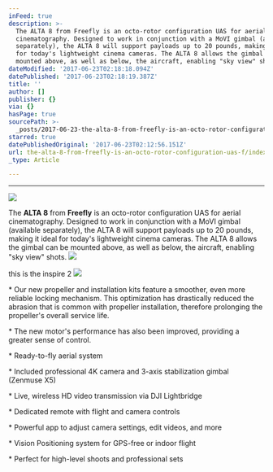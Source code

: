 ```yaml
---
inFeed: true
description: >-
  The ALTA 8 from Freefly is an octo-rotor configuration UAS for aerial
  cinematography. Designed to work in conjunction with a MoVI gimbal (available
  separately), the ALTA 8 will support payloads up to 20 pounds, making it ideal
  for today's lightweight cinema cameras. The ALTA 8 allows the gimbal can be
  mounted above, as well as below, the aircraft, enabling "sky view" shots.
dateModified: '2017-06-23T02:18:18.094Z'
datePublished: '2017-06-23T02:18:19.387Z'
title: ''
author: []
publisher: {}
via: {}
hasPage: true
sourcePath: >-
  _posts/2017-06-23-the-alta-8-from-freefly-is-an-octo-rotor-configuration-uas-f.md
starred: true
datePublishedOriginal: '2017-06-23T02:12:56.151Z'
url: the-alta-8-from-freefly-is-an-octo-rotor-configuration-uas-f/index.html
_type: Article

---
```

---

![](https://the-grid-user-content.s3-us-west-2.amazonaws.com/053d52e9-1b38-4307-9964-249deb25e6cc.jpg)

The **ALTA 8** from **Freefly** is an octo-rotor configuration UAS for aerial cinematography. Designed to work in conjunction with a MoVI gimbal (available separately), the ALTA 8 will support payloads up to 20 pounds, making it ideal for today's lightweight cinema cameras. The ALTA 8 allows the gimbal can be mounted above, as well as below, the aircraft, enabling "sky view" shots.
![](https://the-grid-user-content.s3-us-west-2.amazonaws.com/0fbf6a61-71a9-4beb-b1e3-68e44d2e344d.png)

this is the inspire 2 ![](https://the-grid-user-content.s3-us-west-2.amazonaws.com/d8191f18-fbe6-4051-b974-7b5e57d6cd68.jpg)

\*  Our new propeller and installation kits
feature a smoother, even more reliable locking mechanism. This optimization has
drastically reduced the abrasion that is common with propeller installation,
therefore prolonging the propeller's overall service life. 

\*  The new motor's performance has also been
improved, providing a greater sense of control. 

\*  Ready-to-fly aerial system 

\*  Included professional 4K camera and 3-axis
stabilization gimbal (Zenmuse X5) 

\*  Live, wireless HD video transmission via DJI
Lightbridge 

\*  Dedicated remote with flight and camera
controls 

\*  Powerful app to adjust camera settings, edit
videos, and more 

\*  Vision Positioning system for GPS-free or
indoor flight 

\*  Perfect for high-level shoots and
professional sets
